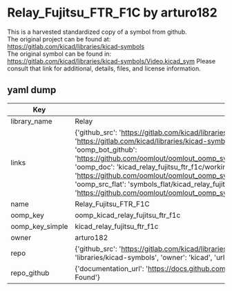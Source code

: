 # Relay_Fujitsu_FTR_F1C by arturo182  
This is a harvested standardized copy of a symbol from github.  
The original project can be found at:  
https://gitlab.com/kicad/libraries/kicad-symbols  
The original symbol can be found in:
https://gitlab.com/kicad/libraries/kicad-symbols/Video.kicad_sym
Please consult that link for additional, details, files, and license information.  
## yaml dump  
| Key | Value |  
| --- | --- |  
| library_name | Relay |  
| links | {'github_src': 'https://gitlab.com/kicad/libraries/kicad-symbols/Video.kicad_sym', 'github_src_repo': 'https://gitlab.com/kicad/libraries/kicad-symbols', 'oomp_bot': 'kicad_relay_fujitsu_ftr_f1c/working', 'oomp_bot_github': 'https://github.com/oomlout/oomlout_oomp_symbol_bot/tree/main/kicad_relay_fujitsu_ftr_f1c/working', 'oomp_doc': 'kicad_relay_fujitsu_ftr_f1c/working', 'oomp_doc_github': 'https://github.com/oomlout/oomlout_oomp_symbol_doc/tree/main/kicad_relay_fujitsu_ftr_f1c/working', 'oomp_src_flat': 'symbols_flat/kicad_relay_fujitsu_ftr_f1c/working', 'oomp_src_flat_github': 'https://github.com/oomlout/oomlout_oomp_symbol_src/tree/main/kicad_relay_fujitsu_ftr_f1c/working'} |  
| name | Relay_Fujitsu_FTR_F1C |  
| oomp_key | oomp_kicad_relay_fujitsu_ftr_f1c |  
| oomp_key_simple | kicad_relay_fujitsu_ftr_f1c |  
| owner | arturo182 |  
| repo | {'github_src': 'https://gitlab.com/kicad/libraries/kicad-symbols/Video.kicad_sym', 'name': 'libraries/kicad-symbols', 'owner': 'kicad', 'url': 'https://gitlab.com/kicad/libraries/kicad-symbols'} |  
| repo_github | {'documentation_url': 'https://docs.github.com/rest/repos/repos#get-a-repository', 'message': 'Not Found'} |  

